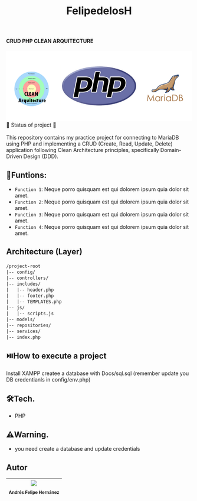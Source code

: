<h1 align="center"> FelipedelosH </h1>
<br>
<h4>CRUD PHP CLEAN ARQUITECTURE</h4>

![Banner](Docs/banner.png)
:construction: Status of project :construction:
<br><br>
This repository contains my practice project for connecting to MariaDB using PHP and implementing a CRUD (Create, Read, Update, Delete) application following Clean Architecture principles, specifically Domain-Driven Design (DDD).

## :hammer:Funtions:

- `Function 1`: Neque porro quisquam est qui dolorem ipsum quia dolor sit amet.<br>
- `Function 2`: Neque porro quisquam est qui dolorem ipsum quia dolor sit amet.<br>
- `Function 3`: Neque porro quisquam est qui dolorem ipsum quia dolor sit amet.<br>
- `Function 4`: Neque porro quisquam est qui dolorem ipsum quia dolor sit amet.<br>

## Architecture (Layer)

```
/project-root
|-- config/
|-- controllers/
|-- includes/
|   |-- header.php
|   |-- footer.php
|   |-- TEMPLATES.php
|-- js/
|   |-- scripts.js
|-- models/
|-- repositories/
|-- services/
|-- index.php
```

## :play_or_pause_button:How to execute a project

Install XAMPP createe a database with Docs/sql.sql (remember update you DB credentianls in config/env.php)

## :hammer_and_wrench:Tech.

- PHP

## :warning:Warning.

- you need create a database and update credentials

## Autor

| [<img src="https://avatars.githubusercontent.com/u/38327255?v=4" width=115><br><sub>Andrés Felipe Hernánez</sub>](https://github.com/felipedelosh)|
| :---: |